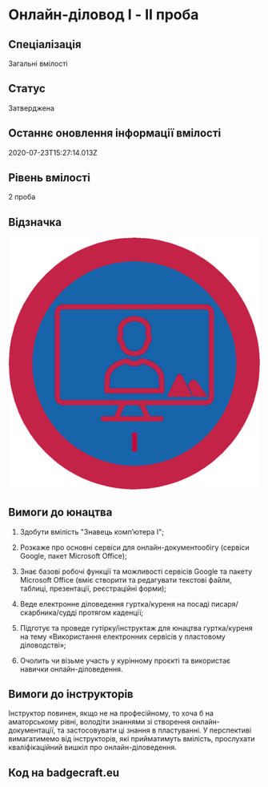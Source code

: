 # Онлайн-діловод I - ІІ проба

## Спеціалізація

Загальні вмілості

## Статус

Затверджена

## Останнє оновлення інформації вмілості

2020-07-23T15:27:14.013Z

## Рівень вмілості

2 проба

## Відзначка

![Відзначка](../images/Onlain_dilovod_I/__-_____________1.jpg)

## Вимоги до юнацтва

<ol><li><p>Здобути вмілість "Знавець комп’ютера I";</p></li><li><p>Розкаже про основні сервіси для онлайн-документообігу (сервіси Google, пакет Microsoft Office);</p></li><li><p>Знає базові робочі функції та можливості сервісів Google та пакету Microsoft Office (вміє створити та редагувати текстові файли, таблиці, презентації, реєстраційні форми);</p></li><li><p>Веде електронне діловедення гуртка/куреня на посаді писаря/скарбника/судді протягом каденції;</p></li><li><p>Підготує та проведе гутірку/інструктаж для юнацтва гуртка/куреня на тему «Використання електронних сервісів у пластовому діловодстві»;</p></li><li><p>Очолить чи візьме участь у курінному проєкті та використає навички онлайн-діловедення.</p></li></ol>

## Вимоги до інструкторів

Інструктор повинен, якщо не на професійному, то хоча б на аматорському рівні, володіти знаннями зі створення онлайн-документації, та застосовувати ці знання в пластуванні. У перспективі вимагатимемо від інструкторів, які прийматимуть вмілість, прослухати кваліфікаційний вишкіл про онлайн-діловедення.

## Код на badgecraft.eu

